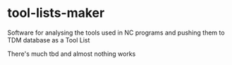 # tool-lists-maker
Software for analysing the tools used in NC programs and pushing them to TDM database as a Tool List

There's much tbd and almost nothing works
